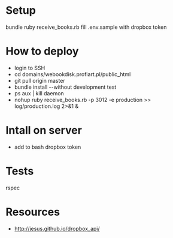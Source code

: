 # Setup
bundle
ruby receive_books.rb
fill .env.sample with dropbox token

# How to deploy
- login to SSH
- cd domains/webookdisk.profiart.pl/public_html
- git pull origin master
- bundle install --without development test
- ps aux | kill daemon
- nohup ruby receive_books.rb -p 3012 -e production >> log/production.log 2>&1 &

# Intall on server
- add to bash dropbox token

# Tests
rspec

# Resources
- http://jesus.github.io/dropbox_api/
